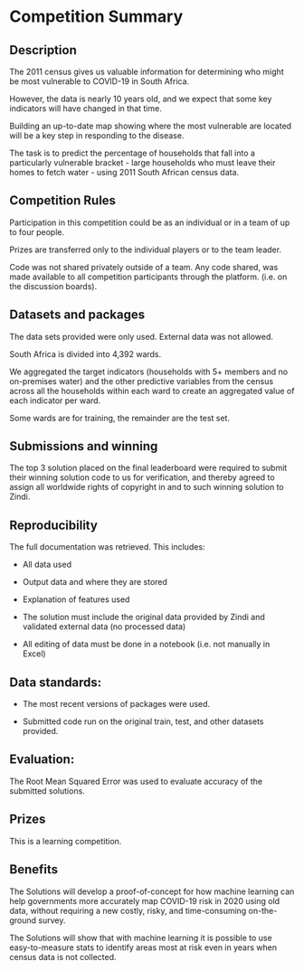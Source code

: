
# Competition Summary

## Description

The 2011 census gives us valuable information for determining who might be most vulnerable to COVID-19 in South Africa.

However, the data is nearly 10 years old, and we expect that some key indicators will have changed in that time.

Building an up-to-date map showing where the most vulnerable are located will be a key step in responding to the disease.

The task is to predict the percentage of households that fall into a particularly vulnerable bracket - large households who must leave their homes to fetch water - using 2011 South African census data. 


## Competition Rules

Participation in this competition could be as an individual or in a team of up to four people.

Prizes are transferred only to the individual players or to the team leader.

Code was not shared privately outside of a team. Any code shared, was made available to all competition participants through the platform. (i.e. on the discussion boards).


## Datasets and packages

The data sets provided were only used. External data was not allowed.

South Africa is divided into 4,392 wards. 

We aggregated the target indicators (households with 5+ members and no on-premises water) and the other predictive variables from the census across all the households within each ward to create an aggregated value of each indicator per ward.

Some wards are for training, the remainder are the test set.


## Submissions and winning

The top 3 solution placed on the final leaderboard were required to submit their winning solution code to us for verification, and thereby agreed to assign all worldwide rights of copyright in and to such winning solution to Zindi.


## Reproducibility

The full documentation was retrieved. This includes:
- All data used

- Output data and where they are stored

- Explanation of features used

- The solution must include the original data provided by Zindi and validated external data (no processed data)

- All editing of data must be done in a notebook (i.e. not manually in Excel)


## Data standards:

- The most recent versions of packages were used.

- Submitted code run on the original train, test, and other datasets provided.


## Evaluation:

The Root Mean Squared Error was used to evaluate accuracy of the submitted solutions.

## Prizes

This is a learning competition.


## Benefits

The Solutions will develop a proof-of-concept for how machine learning can help governments more accurately map COVID-19 risk in 2020 using old data, without requiring a new costly, risky, and time-consuming on-the-ground survey.

The Solutions will show that with machine learning it is possible to use easy-to-measure stats to identify areas most at risk even in years when census data is not collected.




